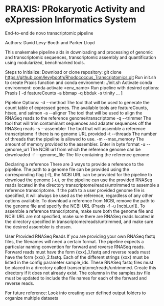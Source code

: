 # PRAXIS: PRokaryotic Activity and eXpression Informatics System
End-to-end de novo transcriptomic pipeline

Authors: David Levy-Booth and Parker Lloyd

This snakemake pipeline aids in downloading and processing of genomic and transcriptomic sequences, transcriptomic assembly and quantification using modularized, benchmarked tools. 

Steps to Initialize:
Download or clone repository:
git clone https://github.com/levybooth/Rhodococcus_Transcriptomics.git
Run init.sh to create Praxis function and conda environment:
    ./init.sh
Activate conda environment:
    conda activate <env_name>
Run pipeline with desired options:
    Praxis [ -d featureCounts -a bbmap -q bbduk -s trinity … ]
 
Pipeline Options:
    -d    --method    The tool that will be used to generate the count table of expressed genes. The available tools are featureCounts, htseq, and salmon
    -a    --aligner    The tool that will be used to align the RNASeq reads to the reference genome/transcriptome
    -q    --trimmer    The tool that will trim contaminant sequences and adapter sequences off the RNASeq reads
    -s    --assembler    The tool that will assemble a reference transcriptome if there is no genome URL provided
    -t    --threads    The number of threads that the pipeline is allowed to use.
    -m    --max_memory    The amount of memory provided to the assembler. Enter in byte format
    -u    --genome_url        The NCBI url from which the reference genome can be downloaded
    -f    --genome_file        The file containing the reference genome
 
Declaring a reference
There are 3 ways to provide a reference to the pipeline. The path to a genome file can be provided using the corresponding flag (-f), the NCBI URL can be provided for the pipeline to download the genome (-u), or the pipeline can use the provided RNASeq reads located in the directory transcriptome/reads/untrimmed to assemble a reference transcriptome.
If the path to a user provided genome file is specified, it will always be used as the reference, regardless of any other options available. To download a reference from NCBI, remove the path to the genome file and specify the NCBI URL (Praxis -f -u [ncbi_url]). To assemble a reference transcriptome, make sure both the genome file and NCBI URL are not specified, make sure there are RNASeq reads located in the directory specified in transcriptome/reads/untrimmed, and make sure the desired assembler is chosen.
 
User Provided RNASeq Reads
If you are providing your own RNASeq fastq files, the filenames will need a certain format. The pipeline expects a particular naming convention for forward and reverse RNASeq reads. Forward reads must have the form {xxx}_1.fastq and reverse reads must have the form {xxx}_2.fastq. 
Each of the different strings {xxx} must be listed in the config parameter sample_ids. 
These RNASeq fastq files must be placed in a directory called transcriptome/reads/untrimmed. Create this directory if it does not already exist.
The columns in the samples.tsv file must be updated to include the file names for each of the forward and reverse reads.
 
For future reference: Look into creating user defined output folders to organize multiple datasets
 
 
 

